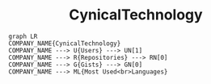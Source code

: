 <h1 align="center">CynicalTechnology</h1>

```mermaid
graph LR
COMPANY_NAME{CynicalTechnology}
COMPANY_NAME ---> U{Users} ---> UN[1]
COMPANY_NAME ---> R{Repositories} ---> RN[0]
COMPANY_NAME ---> G{Gists} ---> GN[0]
COMPANY_NAME ---> ML{Most Used<br>Languages}
```

